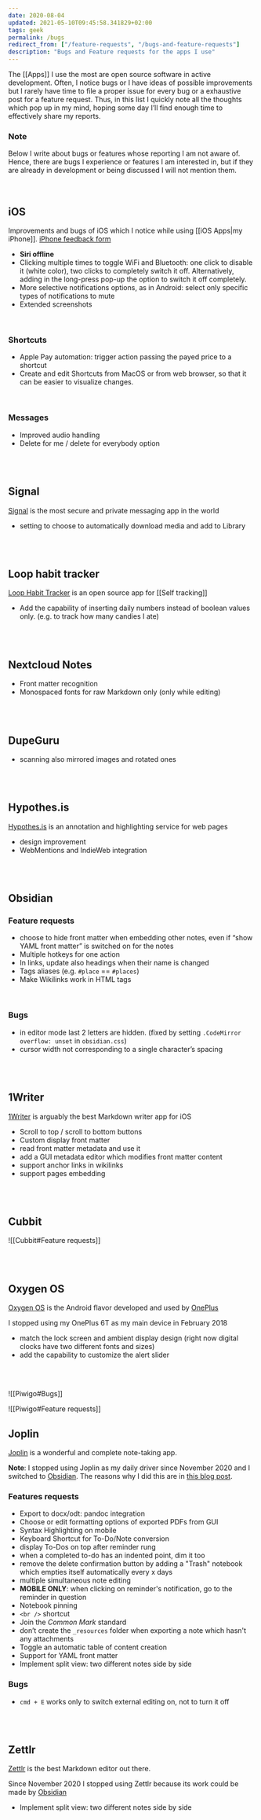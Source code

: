 ```yaml
---
date: 2020-08-04
updated: 2021-05-10T09:45:58.341829+02:00
tags: geek
permalink: /bugs
redirect_from: ["/feature-requests", "/bugs-and-feature-requests"]
description: "Bugs and Feature requests for the apps I use"
---
```

The [[Apps]] I use the most are open source software in active development. Often, I notice bugs or I have ideas of possible improvements but I rarely have time to file a proper issue for every bug or a exhaustive post for a feature request. Thus, in this list I quickly note all the thoughts which pop up in my mind, hoping some day I’ll find enough time to effectively share my reports.

<div class="yellow box">
	<h3>Note</h3>
	Below I write about bugs or features whose reporting I am not aware of. Hence, there are bugs I experience or features I am interested in, but if they are already in development or being discussed I will not mention them.
</div>

<br>
<br>

## iOS

Improvements and bugs of iOS which I notice while using [[iOS Apps|my iPhone]]. [iPhone feedback form](https://www.apple.com/feedback/iphone.html "iPhone feedback")

- **Siri offline**
- Clicking multiple times to toggle WiFi and Bluetooth: one click to disable it (white color), two clicks to completely switch it off. Alternatively, adding in the long-press pop-up the option to switch it off completely.
- More selective notifications options, as in Android: select only specific types of notifications to mute
- Extended screenshots

<br>

### Shortcuts

- Apple Pay automation: trigger action passing the payed price to a shortcut
- Create and edit Shortcuts from MacOS or from web browser, so that it can be easier to visualize changes.

<br>

### Messages

- Improved audio handling
- Delete for me / delete for everybody option

<br>
<br>

## Signal

[Signal](https://signal.org "Signal official website") is the most secure and private messaging app in the world

- setting to choose to automatically download media and add to Library

<br>
<br>

## Loop habit tracker

[Loop Habit Tracker](https://loophabits.org "Loop Habit Tracker official website") is an open source app for [[Self tracking]]

- Add the capability of inserting daily numbers instead of boolean values only. (e.g. to track how many candies I ate)

<br>
<br>

## Nextcloud Notes

- Front matter recognition
- Monospaced fonts for raw Markdown only (only while editing)

<br>
<br>

## DupeGuru

- scanning also mirrored images and rotated ones

<br>
<br>

## Hypothes.is

[Hypothes.is](https://hypothes.is "Hypothes.is") is an annotation and highlighting service for web pages

- design improvement
- WebMentions and IndieWeb integration

<br>
<br>

## Obsidian

### Feature requests

- choose to hide front matter when embedding other notes, even if “show YAML front matter” is switched on for the notes
- Multiple hotkeys for one action
- In links, update also headings when their name is changed
- Tags aliases (e.g. `#place` == `#places`)
- Make Wikilinks work in HTML tags

<br>

### Bugs

- in editor mode last 2 letters are hidden. (fixed by setting `.CodeMirror` `overflow: unset` in `obsidian.css`)
- cursor width not corresponding to a single character’s spacing

<br>
<br>

## 1Writer

[1Writer](https://1writerapp.com/ "1Writer") is arguably the best Markdown writer app for iOS

- Scroll to top / scroll to bottom buttons
- Custom display front matter
- read front matter metadata and use it
- add a GUI metadata editor which modifies front matter content
- support anchor links in wikilinks
- support pages embedding

<br>
<br>

## Cubbit

![[Cubbit#Feature requests]]

<br>
<br>

## Oxygen OS

[Oxygen OS](https://www.oneplus.com/it/oxygenos "OnePlus’ Oxygen OS") is the Android flavor developed and used by [OnePlus](https://oneplus.com "OnePlus")

<div class="red box">
	I stopped using my OnePlus 6T as my main device in February 2018
</div>

- match the lock screen and ambient display design (right now digital clocks have two different fonts and sizes)
- add the capability to customize the alert slider

<br>
<br>

![[Piwigo#Bugs]]

![[Piwigo#Feature requests]]

## Joplin

[Joplin](http://joplinapp.org) is a wonderful and complete note-taking app.

<div class="red box">
	<strong>Note</strong>: I stopped using Joplin as my daily driver since November 2020 and I switched to <a href="https://obsidian.md"  target="_blank" title="Obsidian official website">Obsidian</a>. The reasons why I did this are in <a href="/switch-to-zettelkasten" title="Switch to Zettelkasten">this blog post</a>.
</div>

### Features requests

- Export to docx/odt: pandoc integration
- Choose or edit formatting options of exported PDFs from GUI
- Syntax Highlighting on mobile
- Keyboard Shortcut for To-Do/Note conversion
- display To-Dos on top after reminder rung
- when a completed to-do has an indented point, dim it too
- remove the delete confirmation button by adding a "Trash" notebook which empties itself automatically every x days
- multiple simultaneous note editing
- **MOBILE ONLY**: when clicking on reminder's notification, go to the reminder in question
- Notebook pinning
- `<br />` shortcut
- Join the *Common Mark* standard
- don’t create the `_resources` folder when exporting a note which hasn't any attachments
- Toggle an automatic table of content creation
- Support for YAML front matter
- Implement split view: two different notes side by side

### Bugs

- `cmd + E` works only to switch external editing on, not to turn it off

<br>
<br>

## Zettlr

[Zettlr](https://www.zettlr.com) is the best Markdown editor out there.

<div class="red box">
	Since November 2020 I stopped using Zettlr because its work could be made by <a href="https://obsidian.md"  target="_blank" title="Obsidian official website">Obsidian</a>
</div>

- Implement split view: two different notes side by side